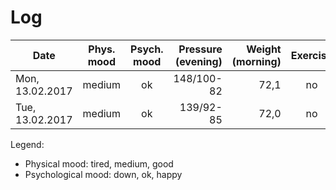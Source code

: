 # Log

| Date            | Phys. mood | Psych. mood | Pressure (evening) | Weight (morning) | Exercise | Sugar  | Note           |
|-----------------|:----------:|:-----------:|-------------------:|-----------------:|:--------:|:------:|----------------|
| Mon, 13.02.2017 |   medium   |     ok      |     148/100-82     |       72,1       |    no    |   no   |  sugar desire  |
| Tue, 13.02.2017 |   medium   |     ok      |     139/92-85      |       72,0       |    no    |   no   |  sugar desire  |

Legend:

- Physical mood: tired, medium, good
- Psychological mood: down, ok, happy